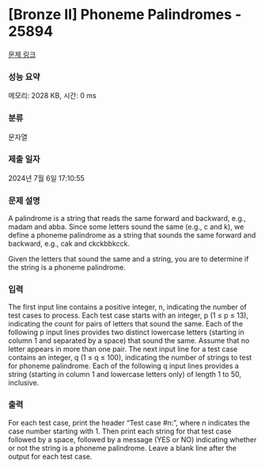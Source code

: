 # [Bronze II] Phoneme Palindromes - 25894 

[문제 링크](https://www.acmicpc.net/problem/25894) 

### 성능 요약

메모리: 2028 KB, 시간: 0 ms

### 분류

문자열

### 제출 일자

2024년 7월 6일 17:10:55

### 문제 설명

<p>A palindrome is a string that reads the same forward and backward, e.g., madam and abba. Since some letters sound the same (e.g., c and k), we define a phoneme palindrome as a string that sounds the same forward and backward, e.g., cak and ckckbbkcck.</p>

<p>Given the letters that sound the same and a string, you are to determine if the string is a phoneme palindrome.</p>

### 입력 

 <p>The first input line contains a positive integer, n, indicating the number of test cases to process. Each test case starts with an integer, p (1 ≤ p ≤ 13), indicating the count for pairs of letters that sound the same. Each of the following p input lines provides two distinct lowercase letters (starting in column 1 and separated by a space) that sound the same. Assume that no letter appears in more than one pair. The next input line for a test case contains an integer, q (1 ≤ q ≤ 100), indicating the number of strings to test for phoneme palindrome. Each of the following q input lines provides a string (starting in column 1 and lowercase letters only) of length 1 to 50, inclusive.</p>

### 출력 

 <p>For each test case, print the header “Test case #n:”, where n indicates the case number starting with 1. Then print each string for that test case followed by a space, followed by a message (YES or NO) indicating whether or not the string is a phoneme palindrome. Leave a blank line after the output for each test case.</p>

